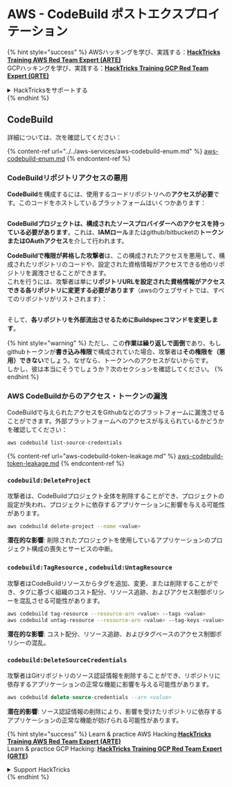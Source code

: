 # AWS - CodeBuild ポストエクスプロイテーション

{% hint style="success" %}
AWSハッキングを学び、実践する：<img src="../../../../.gitbook/assets/image (1).png" alt="" data-size="line">[**HackTricks Training AWS Red Team Expert (ARTE)**](https://training.hacktricks.xyz/courses/arte)<img src="../../../../.gitbook/assets/image (1).png" alt="" data-size="line">\
GCPハッキングを学び、実践する：<img src="../../../../.gitbook/assets/image (2).png" alt="" data-size="line">[**HackTricks Training GCP Red Team Expert (GRTE)**<img src="../../../../.gitbook/assets/image (2).png" alt="" data-size="line">](https://training.hacktricks.xyz/courses/grte)

<details>

<summary>HackTricksをサポートする</summary>

* [**サブスクリプションプラン**](https://github.com/sponsors/carlospolop)を確認してください！
* **💬 [**Discordグループ**](https://discord.gg/hRep4RUj7f)または[**Telegramグループ**](https://t.me/peass)に参加するか、**Twitter** 🐦 [**@hacktricks\_live**](https://twitter.com/hacktricks\_live)**をフォローしてください。**
* **ハッキングトリックを共有するために、[**HackTricks**](https://github.com/carlospolop/hacktricks)および[**HackTricks Cloud**](https://github.com/carlospolop/hacktricks-cloud)のGitHubリポジトリにPRを提出してください。**

</details>
{% endhint %}

## CodeBuild

詳細については、次を確認してください：

{% content-ref url="../../aws-services/aws-codebuild-enum.md" %}
[aws-codebuild-enum.md](../../aws-services/aws-codebuild-enum.md)
{% endcontent-ref %}

### CodeBuildリポジトリアクセスの悪用

**CodeBuild**を構成するには、使用するコードリポジトリへの**アクセスが必要**です。このコードをホストしているプラットフォームはいくつかあります：

<figure><img src="../../../../.gitbook/assets/image (96).png" alt=""><figcaption></figcaption></figure>

**CodeBuildプロジェクトは、構成されたソースプロバイダーへのアクセスを持っている必要があります**。これは、**IAMロール**またはgithub/bitbucketの**トークンまたはOAuthアクセス**を介して行われます。

**CodeBuildで権限が昇格した攻撃者**は、この構成されたアクセスを悪用して、構成されたリポジトリのコードや、設定された資格情報がアクセスできる他のリポジトリを漏洩させることができます。\
これを行うには、攻撃者は単に**リポジトリURLを設定された資格情報がアクセスできる各リポジトリに変更する必要があります**（awsのウェブサイトでは、すべてのリポジトリがリストされます）：

<figure><img src="../../../../.gitbook/assets/image (107).png" alt=""><figcaption></figcaption></figure>

そして、**各リポジトリを外部流出させるためにBuildspecコマンドを変更します**。

{% hint style="warning" %}
ただし、この**作業は繰り返しで面倒**であり、もしgithubトークンが**書き込み権限**で構成されていた場合、攻撃者は**その権限を（悪用）できない**でしょう。なぜなら、トークンへのアクセスがないからです。\
しかし、彼は本当にそうでしょうか？次のセクションを確認してください。
{% endhint %}

### AWS CodeBuildからのアクセス・トークンの漏洩

CodeBuildで与えられたアクセスをGithubなどのプラットフォームに漏洩させることができます。外部プラットフォームへのアクセスが与えられているかどうかを確認してください：
```bash
aws codebuild list-source-credentials
```
{% content-ref url="aws-codebuild-token-leakage.md" %}
[aws-codebuild-token-leakage.md](aws-codebuild-token-leakage.md)
{% endcontent-ref %}

### `codebuild:DeleteProject`

攻撃者は、CodeBuildプロジェクト全体を削除することができ、プロジェクトの設定が失われ、プロジェクトに依存するアプリケーションに影響を与える可能性があります。
```bash
aws codebuild delete-project --name <value>
```
**潜在的な影響**: 削除されたプロジェクトを使用しているアプリケーションのプロジェクト構成の喪失とサービスの中断。

### `codebuild:TagResource` , `codebuild:UntagResource`

攻撃者はCodeBuildリソースからタグを追加、変更、または削除することができ、タグに基づく組織のコスト配分、リソース追跡、およびアクセス制御ポリシーを混乱させる可能性があります。
```bash
aws codebuild tag-resource --resource-arn <value> --tags <value>
aws codebuild untag-resource --resource-arn <value> --tag-keys <value>
```
**潜在的な影響**: コスト配分、リソース追跡、およびタグベースのアクセス制御ポリシーの混乱。

### `codebuild:DeleteSourceCredentials`

攻撃者はGitリポジトリのソース認証情報を削除することができ、リポジトリに依存するアプリケーションの正常な機能に影響を与える可能性があります。
```sql
aws codebuild delete-source-credentials --arn <value>
```
**潜在的影響**: ソース認証情報の削除により、影響を受けたリポジトリに依存するアプリケーションの正常な機能が妨げられる可能性があります。

{% hint style="success" %}
Learn & practice AWS Hacking:<img src="../../../../.gitbook/assets/image (1).png" alt="" data-size="line">[**HackTricks Training AWS Red Team Expert (ARTE)**](https://training.hacktricks.xyz/courses/arte)<img src="../../../../.gitbook/assets/image (1).png" alt="" data-size="line">\
Learn & practice GCP Hacking: <img src="../../../../.gitbook/assets/image (2).png" alt="" data-size="line">[**HackTricks Training GCP Red Team Expert (GRTE)**<img src="../../../../.gitbook/assets/image (2).png" alt="" data-size="line">](https://training.hacktricks.xyz/courses/grte)

<details>

<summary>Support HackTricks</summary>

* Check the [**subscription plans**](https://github.com/sponsors/carlospolop)!
* **Join the** 💬 [**Discord group**](https://discord.gg/hRep4RUj7f) or the [**telegram group**](https://t.me/peass) or **follow** us on **Twitter** 🐦 [**@hacktricks\_live**](https://twitter.com/hacktricks\_live)**.**
* **Share hacking tricks by submitting PRs to the** [**HackTricks**](https://github.com/carlospolop/hacktricks) and [**HackTricks Cloud**](https://github.com/carlospolop/hacktricks-cloud) github repos.

</details>
{% endhint %}
